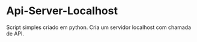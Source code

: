 # Api-Server-Localhost

Script simples criado em python. Cria um servidor localhost com chamada de API.
